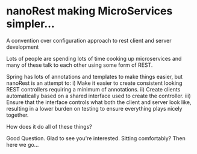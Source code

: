 # nanoRest making MicroServices simpler...
A convention over configuration approach to rest client and server development

Lots of people are spending lots of time cooking up microservices and many of these
talk to each other using some form of REST.

Spring has lots of annotations and templates to make things easier, but nanoRest is an attempt to:
i) Make it easier to create consistent looking REST controllers requiring a minimum of annotations.
ii) Create clients automatically based on a shared interface used to create the controller.
iii) Ensure that the interface controls what both the client and server look like, resulting in 
a lower burden on testing to ensure everything plays nicely together.

How does it do all of these things?

Good Question. Glad to see you're interested. Sitting comfortably? Then here we go...


